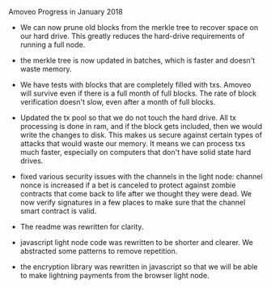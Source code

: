 Amoveo Progress in January 2018

* We can now prune old blocks from the merkle tree to recover space on our hard drive. This greatly reduces the hard-drive requirements of running a full node.

* the merkle tree is now updated in batches, which is faster and doesn't waste memory.

* We have tests with blocks that are completely filled with txs. Amoveo will survive even if there is a full month of full blocks. The rate of block verification doesn't slow, even after a month of full blocks.

* Updated the tx pool so that we do not touch the hard drive. All tx processing is done in ram, and if the block gets included, then we would write the changes to disk.
This makes us secure against certain types of attacks that would waste our memory.
It means we can process txs much faster, especially on computers that don't have solid state hard drives.

* fixed various security issues with the channels in the light node: channel nonce is increased if a bet is canceled to protect against zombie contracts that come back to life after we thought they were dead. We now verify signatures in a few places to make sure that the channel smart contract is valid.

* The readme was rewritten for clarity.

* javascript light node code was rewritten to be shorter and clearer. We abstracted some patterns to remove repetition.

* the encryption library was rewritten in javascript so that we will be able to make lightning payments from the browser light node.

